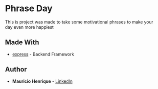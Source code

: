 # Phrase Day

This is project was made to take some motivational phrases to make your day even more happiest

## Made With

- [express](https://expressjs.com/) - Backend Framework

## Author

- **Mauricio Henrique** - [LinkedIn](https://www.linkedin.com/in/mauricio-henrique-1249b5154/)
